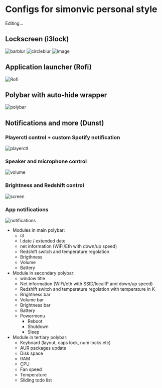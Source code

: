 # Configs for simonvic personal style 
Editing...

## Lockscreen (i3lock)
![barblur](Preview/lockscreen_bars_blur.gif)
![circleblur](Preview/lockscreen_circle_blur.gif)
![image](Preview/lockscreen_image.gif)

## Application launcher (Rofi)
![Rofi](Preview/rofi.gif)

## Polybar with auto-hide wrapper
![polybar](Preview/polybar_background.gif)

## Notifications and more (Dunst)
### Playerctl control + custom Spotify notification
![playerctl](https://imgur.com/CXvSvrk.gif)
### Speaker and microphone control
![volume](https://imgur.com/qwqZkWd.gif)
### Brightness and Redshift control
![screen](https://imgur.com/5nRhvXl.gif)
### App notifications
![notifications](https://imgur.com/Xpre5zb.gif)

* Modules in main polybar: 
  * i3
  * l.date / extended date
  * net information (WiFI/Eth with down/up speed)
  * Redshift switch and temperature regolation
  * Brigthness
  * Volume
  * Battery
* Module in secondary polybar: 
  * window title
  * Net information (WiFi/eth with SSID/localIP and down/up speed)
  * Redshift switch and temperature regolation with temperature in K
  * Brightness bar
  * Volume bar 
  * Brightness bar
  * Battery 
  * Powermenu
     * Reboot
     * Shutdown
     * Sleep
* Module in tertiary polybar: 
  * Keyboard (layout, caps lock, num locks etc)
  * AUR packages update
  * Disk space
  * RAM
  * CPU
  * Fan speed
  * Temperature
  * Sliding todo list
